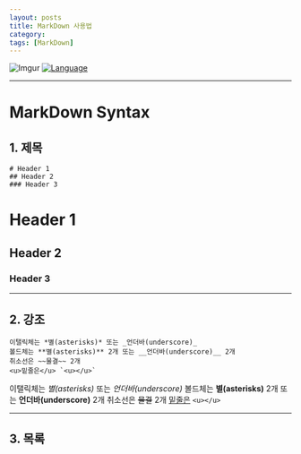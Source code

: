 ```yaml
---
layout: posts
title: MarkDown 사용법
category: 
tags: [MarkDown]
---
```


![Imgur](http://kirkstrobeck.github.io/whatismarkdown.com/img/markdown.png)
[![Language](https://img.shields.io/badge/Markdown-md-yellow)](https://daringfireball.net/projects/markdown/)


---
# MarkDown Syntax

## 1. 제목
```
# Header 1
## Header 2
### Header 3
```
# Header 1
## Header 2
### Header 3

---

## 2. 강조
```
이탤릭체는 *별(asterisks)* 또는 _언더바(underscore)_
볼드체는 **별(asterisks)** 2개 또는 __언더바(underscore)__ 2개
취소선은 ~~물결~~ 2개
<u>밑줄은</u> `<u></u>`
```
이탤릭체는 *별(asterisks)* 또는 _언더바(underscore)_
볼드체는 **별(asterisks)** 2개 또는 __언더바(underscore)__ 2개
취소선은 ~~물결~~ 2개
<u>밑줄은</u> `<u></u>`

---

## 3. 목록
```

```